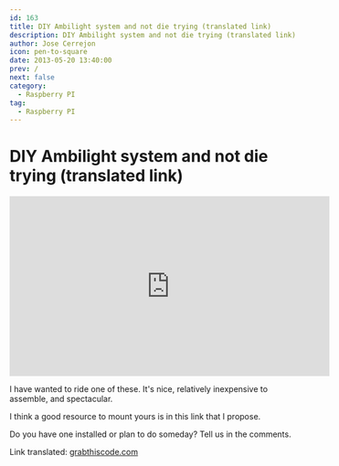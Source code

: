 ```yaml
---
id: 163
title: DIY Ambilight system and not die trying (translated link)
description: DIY Ambilight system and not die trying (translated link)
author: Jose Cerrejon
icon: pen-to-square
date: 2013-05-20 13:40:00
prev: /
next: false
category:
  - Raspberry PI
tag:
  - Raspberry PI
---
```


# DIY Ambilight system and not die trying (translated link)

<iframe width="560" height="315" src="http://www.youtube.com/embed/lT9_RS_bN40" frameborder="0" allowfullscreen></iframe>

I have wanted to ride one of these. It's nice, relatively inexpensive to assemble, and spectacular.

I think a good resource to mount yours is in this link that I propose.

Do you have one installed or plan to do someday? Tell us in the comments.

Link translated: [grabthiscode.com](http://translate.google.com/translate?sl=es&tl=en&js=n&prev=_t&hl=es&ie=UTF-8&eotf=1&u=http%3A%2F%2Fwww.grabthiscode.com%2Fdiy%2Fcomo-montar-tu-sistema-ambilight-en-casa-y-no-morir-en-el-intento%2F)